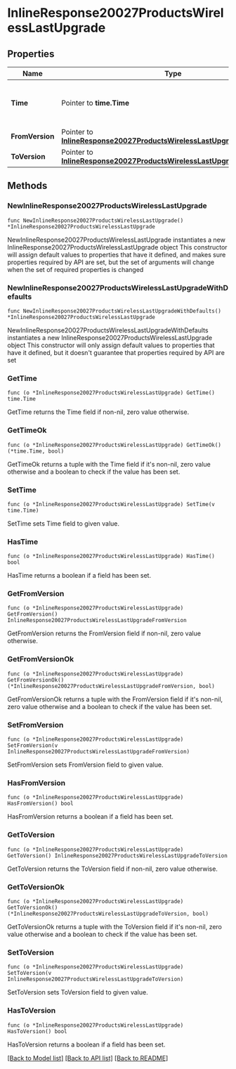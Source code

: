 # InlineResponse20027ProductsWirelessLastUpgrade

## Properties

Name | Type | Description | Notes
------------ | ------------- | ------------- | -------------
**Time** | Pointer to **time.Time** | Timestamp of the last successful firmware upgrade | [optional] 
**FromVersion** | Pointer to [**InlineResponse20027ProductsWirelessLastUpgradeFromVersion**](InlineResponse20027ProductsWirelessLastUpgradeFromVersion.md) |  | [optional] 
**ToVersion** | Pointer to [**InlineResponse20027ProductsWirelessLastUpgradeToVersion**](InlineResponse20027ProductsWirelessLastUpgradeToVersion.md) |  | [optional] 

## Methods

### NewInlineResponse20027ProductsWirelessLastUpgrade

`func NewInlineResponse20027ProductsWirelessLastUpgrade() *InlineResponse20027ProductsWirelessLastUpgrade`

NewInlineResponse20027ProductsWirelessLastUpgrade instantiates a new InlineResponse20027ProductsWirelessLastUpgrade object
This constructor will assign default values to properties that have it defined,
and makes sure properties required by API are set, but the set of arguments
will change when the set of required properties is changed

### NewInlineResponse20027ProductsWirelessLastUpgradeWithDefaults

`func NewInlineResponse20027ProductsWirelessLastUpgradeWithDefaults() *InlineResponse20027ProductsWirelessLastUpgrade`

NewInlineResponse20027ProductsWirelessLastUpgradeWithDefaults instantiates a new InlineResponse20027ProductsWirelessLastUpgrade object
This constructor will only assign default values to properties that have it defined,
but it doesn't guarantee that properties required by API are set

### GetTime

`func (o *InlineResponse20027ProductsWirelessLastUpgrade) GetTime() time.Time`

GetTime returns the Time field if non-nil, zero value otherwise.

### GetTimeOk

`func (o *InlineResponse20027ProductsWirelessLastUpgrade) GetTimeOk() (*time.Time, bool)`

GetTimeOk returns a tuple with the Time field if it's non-nil, zero value otherwise
and a boolean to check if the value has been set.

### SetTime

`func (o *InlineResponse20027ProductsWirelessLastUpgrade) SetTime(v time.Time)`

SetTime sets Time field to given value.

### HasTime

`func (o *InlineResponse20027ProductsWirelessLastUpgrade) HasTime() bool`

HasTime returns a boolean if a field has been set.

### GetFromVersion

`func (o *InlineResponse20027ProductsWirelessLastUpgrade) GetFromVersion() InlineResponse20027ProductsWirelessLastUpgradeFromVersion`

GetFromVersion returns the FromVersion field if non-nil, zero value otherwise.

### GetFromVersionOk

`func (o *InlineResponse20027ProductsWirelessLastUpgrade) GetFromVersionOk() (*InlineResponse20027ProductsWirelessLastUpgradeFromVersion, bool)`

GetFromVersionOk returns a tuple with the FromVersion field if it's non-nil, zero value otherwise
and a boolean to check if the value has been set.

### SetFromVersion

`func (o *InlineResponse20027ProductsWirelessLastUpgrade) SetFromVersion(v InlineResponse20027ProductsWirelessLastUpgradeFromVersion)`

SetFromVersion sets FromVersion field to given value.

### HasFromVersion

`func (o *InlineResponse20027ProductsWirelessLastUpgrade) HasFromVersion() bool`

HasFromVersion returns a boolean if a field has been set.

### GetToVersion

`func (o *InlineResponse20027ProductsWirelessLastUpgrade) GetToVersion() InlineResponse20027ProductsWirelessLastUpgradeToVersion`

GetToVersion returns the ToVersion field if non-nil, zero value otherwise.

### GetToVersionOk

`func (o *InlineResponse20027ProductsWirelessLastUpgrade) GetToVersionOk() (*InlineResponse20027ProductsWirelessLastUpgradeToVersion, bool)`

GetToVersionOk returns a tuple with the ToVersion field if it's non-nil, zero value otherwise
and a boolean to check if the value has been set.

### SetToVersion

`func (o *InlineResponse20027ProductsWirelessLastUpgrade) SetToVersion(v InlineResponse20027ProductsWirelessLastUpgradeToVersion)`

SetToVersion sets ToVersion field to given value.

### HasToVersion

`func (o *InlineResponse20027ProductsWirelessLastUpgrade) HasToVersion() bool`

HasToVersion returns a boolean if a field has been set.


[[Back to Model list]](../README.md#documentation-for-models) [[Back to API list]](../README.md#documentation-for-api-endpoints) [[Back to README]](../README.md)


